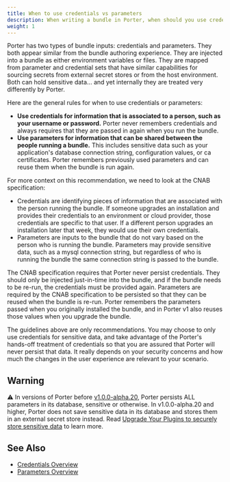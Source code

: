 ```yaml
---
title: When to use credentials vs parameters
description: When writing a bundle in Porter, when should you use credentials instead of parameters?
weight: 1
---
```


Porter has two types of bundle inputs: credentials and parameters.
They both appear similar from the bundle authoring experience. 
They are injected into a bundle as either environment variables or files.
They are mapped from parameter and credential sets that have similar capabilities for sourcing secrets from external secret stores or from the host environment.
Both can hold sensitive data... and yet internally they are treated very differently by Porter.

Here are the general rules for when to use credentials or parameters:

* **Use credentials for information that is associated to a person, such as your username or password.**
Porter never remembers credentials and always requires that they are passed in again when you run the bundle.
* **Use parameters for information that can be shared between the people running a bundle.**
This includes sensitive data such as your application's database connection string, configuration values, or ca certificates.
Porter remembers previously used parameters and can reuse them when the bundle is run again.

For more context on this recommendation, we need to look at the CNAB specification:

* Credentials are identifying pieces of information that are associated with the person running the bundle.
If someone upgrades an installation and provides their credentials to an environment or cloud provider, those credentials are specific to that user.
If a different person upgrades an installation later that week, they would use their own credentials.
* Parameters are inputs to the bundle that do not vary based on the person who is running the bundle.
Parameters may provide sensitive data, such as a mysql connection string, but regardless of who is running the bundle the same connection string is passed to the bundle.

The CNAB specification requires that Porter never persist credentials.
They should only be injected just-in-time into the bundle, and if the bundle needs to be re-run, the credentials must be provided again. 
Parameters are required by the CNAB specification to be persisted so that they can be reused when the bundle is re-run.
Porter remembers the parameters passed when you originally installed the bundle, and in Porter v1 also reuses those values when you upgrade the bundle.

The guidelines above are only recommendations.
You may choose to only use credentials for sensitive data, and take advantage of the Porter's hands-off treatment of credentials so that you are assured that Porter will never persist that data.
It really depends on your security concerns and how much the changes in the user experience are relevant to your scenario.

## Warning
⚠️ In versions of Porter before [v1.0.0-alpha.20], Porter persists ALL parameters in its database, sensitive or otherwise.
In v1.0.0-alpha.20 and higher, Porter does not save sensitive data in its database and stores them in an external secret store instead.
Read [Upgrade Your Plugins to securely store sensitive data](/blog/persist-sensitive-data-safely/) to learn more. 

[v1.0.0-alpha.20]: https://github.com/getporter/porter/releases/tag/v1.0.0-alpha.20

## See Also

* [Credentials Overview](/credentials/)
* [Parameters Overview](/quickstart/parameters/)
